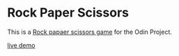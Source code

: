# Rock Paper Scissors
This is a [Rock papaer scissors game](https://www.theodinproject.com/paths/foundations/courses/foundations/lessons/rock-paper-scissors) for the Odin Project.

[live demo](https://sjofrem.github.io/rock-paper-scissors/)

